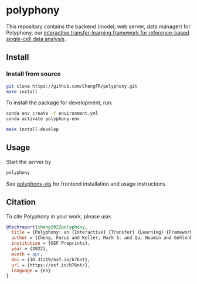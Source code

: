 # polyphony


This repository contains the backend (model, web server, data manager) for Polyphony, our [interactive transfer-learning framework for reference-based single-cell data analysis](https://osf.io/b76nt/).

## Install

### Install from source

```sh
git clone https://github.com/ChengFR/polyphony.git
make install
```

To install the package for development, run:

```sh
conda env create -f environment.yml
conda activate polyphony-env

make install-develop
```

## Usage

Start the server by

```sh
polyphony
```

See [polyphony-vis](https://github.com/scPolyphony/polyphony-vis) for frontend installation and usage instructions.

## Citation

To cite Polyphony in your work, please use:

```bibtex
@techreport{cheng2022polyphony,
  title = {Polyphony: an {Interactive} {Transfer} {Learning} {Framework} for {Single}-{Cell} {Data} {Analysis}},
  author = {Cheng, Furui and Keller, Mark S. and Qu, Huamin and Gehlenborg, Nils and Wang, Qianwen},
  institution = {OSF Preprints},
  year = {2022},
  month = apr,
  doi = {10.31219/osf.io/b76nt},
  url = {https://osf.io/b76nt/},
  language = {en}
}
```
